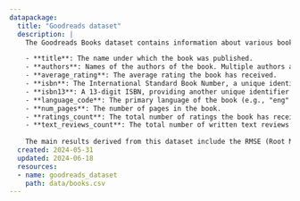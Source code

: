 ```yaml
---
datapackage:
  title: "Goodreads dataset"
  description: |
    The Goodreads Books dataset contains information about various books listed on Goodreads, a popular book recommendation platform. The dataset includes several key attributes for each book:

    - **title**: The name under which the book was published.
    - **authors**: Names of the authors of the book. Multiple authors are delimited with a hyphen (-).
    - **average_rating**: The average rating the book has received.
    - **isbn**: The International Standard Book Number, a unique identifier for the book.
    - **isbn13**: A 13-digit ISBN, providing another unique identifier for the book.
    - **language_code**: The primary language of the book (e.g., "eng" for English).
    - **num_pages**: The number of pages in the book.
    - **ratings_count**: The total number of ratings the book has received.
    - **text_reviews_count**: The total number of written text reviews the book has received.
    
    The main results derived from this dataset include the RMSE (Root Mean Squared Error), R squared, and model accuracy. These metrics help evaluate the performance of models built using this dataset.
  created: 2024-05-31
  updated: 2024-06-18
  resources:
  - name: goodreads_dataset
    path: data/books.csv
---
```


